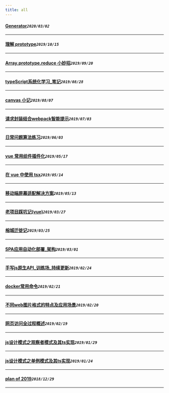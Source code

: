```yaml
---
title: all
---
```

 #### [Generator](/blog/2020/0302_generate.md)_`2020/03/02`_
*****
 #### [理解 prototype](/blog/2019/1015_prototype.md)_`2019/10/15`_
*****
 #### [Array.prototype.reduce 小妙招](/blog/2019/0920_js_reduce.md)_`2019/09/20`_
*****
 #### [typeScript系统化学习_笔记](/blog/2019/0828_ts_note.md)_`2019/08/28`_
*****
 #### [canvas 小记](/blog/2019/0807_canvasTips.md)_`2019/08/07`_
*****
 #### [请求封装结合webpack智能提示](/blog/2019/0703_tsApiWebpack.md)_`2019/07/03`_
*****
 #### [日常问题算法练习](/blog/2019/0603_algorithm.md)_`2019/06/03`_
*****
 #### [vue 常用组件插件化](/blog/2019/0517_componentToPlugin.md)_`2019/05/17`_
*****
 #### [在 vue 中使用 tsx](/blog/2019/0514_tsxInVue.md)_`2019/05/14`_
*****
 #### [移动端屏幕适配解决方案](/blog/2019/0513_mobileLayout.md)_`2019/05/13`_
*****
 #### [老项目踩坑记(vue)](/blog/2019/0327_oldProjectBug.md)_`2019/03/27`_
*****
 #### [榕城迁徙记](/blog/2019/0325_newLife.md)_`2019/03/25`_
*****
 #### [SPA应用自动化部署_架构](/blog/2019/0301_autoPublish.md)_`2019/03/01`_
*****
 #### [手写js原生API_训练场_持续更新](/blog/2019/0224_jsApiCode.md)_`2019/02/24`_
*****
 #### [docker常用命令](/blog/2019/0221_docker.md)_`2019/02/21`_
*****
 #### [不同web图片格式的特点及应用场景](/blog/2019/0220_imgOptimize.md)_`2019/02/20`_
*****
 #### [网页访问全过程概述](/blog/2019/0219_happenInBrowser.md)_`2019/02/19`_
*****
 #### [js设计模式之观察者模式及其ts实现](/blog/2019/0129_jsPatterns_observed.md)_`2019/01/29`_
*****
 #### [js设计模式之单例模式及其ts实现](/blog/2019/0124_jsPatterns_single.md)_`2019/01/24`_
*****
 #### [plan of 2019](/blog/2018/1229_planfor2019.md)_`2018/12/29`_
*****